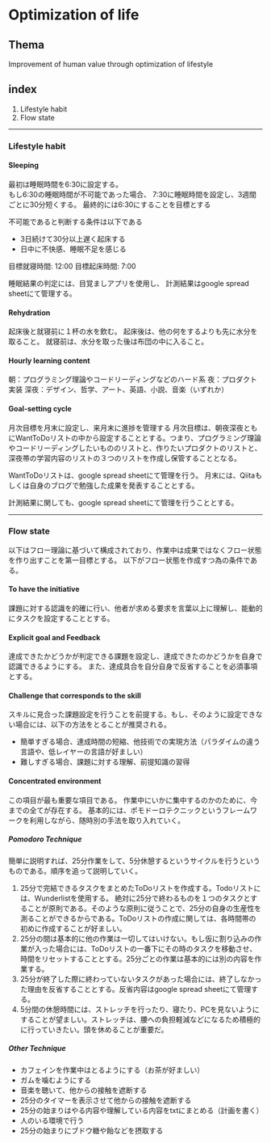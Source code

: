 # Optimization of life

## Thema

Improvement of human value through optimization of lifestyle

## index

1. Lifestyle habit
1. Flow state

-------------------

### Lifestyle habit

#### Sleeping

最初は睡眠時間を6:30に設定する。  
もし6:30の睡眠時間が不可能であった場合、
7:30に睡眠時間を設定し、3週間ごとに30分短くする。
最終的には6:30にすることを目標とする

不可能であると判断する条件は以下である

- 3日続けて30分以上遅く起床する
- 日中に不快感、睡眠不足を感じる

目標就寝時間: 12:00
目標起床時間: 7:00

睡眠結果の判定には、目覚ましアプリを使用し、
計測結果はgoogle spread sheetにて管理する。

#### Rehydration

起床後と就寝前に１杯の水を飲む。
起床後は、他の何をするよりも先に水分を取ること。
就寝前は、水分を取った後は布団の中に入ること。

#### Hourly learning content

朝：プログラミング理論やコードリーディングなどのハード系
夜：プロダクト実装
深夜：デザイン、哲学、アート、英語、小説、音楽（いずれか）

#### Goal-setting cycle

月次目標を月末に設定し、来月末に進捗を管理する
月次目標は、朝夜深夜ともにWantToDoリストの中から設定することとする。つまり、プログラミング理論やコードリーディングしたいもののリストと、作りたいプロダクトのリストと、深夜帯の学習内容のリストの３つのリストを作成し保管することとなる。

WantToDoリストは、google spread sheetにて管理を行う。
月末には、Qiitaもしくは自身のブログで勉強した成果を発表することとする。

計測結果に関しても、google spread sheetにて管理を行うこととする。

-------------------

### Flow state

以下はフロー理論に基づいて構成されており、作業中は成果ではなくフロー状態を作り出すことを第一目標とする。
以下がフロー状態を作成すつ為の条件である。

#### To have the initiative

課題に対する認識を的確に行い、他者が求める要求を言葉以上に理解し、能動的にタスクを設定することとする。

#### Explicit goal and Feedback

達成できたかどうかが判定できる課題を設定し、達成できたのかどうかを自身で認識できるようにする。
また、達成具合を自分自身で反省することを必須事項とする。

#### Challenge that corresponds to the skill

スキルに見合った課題設定を行うことを前提する。もし、そのように設定できない場合には、以下の方法をとることが推奨される。

- 簡単すぎる場合、達成時間の短縮、他技術での実現方法（パラダイムの違う言語や、低レイヤーの言語が好ましい）
- 難しすぎる場合、課題に対する理解、前提知識の習得

#### Concentrated environment

この項目が最も重要な項目である。
作業中にいかに集中するのかのために、今までの全てが存在する。
基本的には、ポモドーロテクニックというフレームワークを利用しながら、随時別の手法を取り入れていく。

##### Pomodoro Technique

簡単に説明すれば、25分作業をして、5分休憩するというサイクルを行うというものである。順序を追って説明していく。

1. 25分で完結できるタスクをまとめたToDoリストを作成する。Todoリストには、Wunderlistを使用する。
絶対に25分で終わるものを１つのタスクとすることが原則である。そのような原則に従うことで、25分の自身の生産性を測ることができるからである。ToDoリストの作成に関しては、各時間帯の初めに作成することが好ましい。
1. 25分の間は基本的に他の作業は一切してはいけない。もし仮に割り込みの作業が入った場合には、ToDoリストの一番下にその時のタスクを移動させ、時間をリセットすることとする。25分ごとの作業は基本的には別の内容を作業する。
1. 25分が終了した際に終わっていないタスクがあった場合には、終了しなかった理由を反省することとする。反省内容はgoogle spread sheetにて管理する。
1. 5分間の休憩時間には、ストレッチを行ったり、寝たり、PCを見ないようにすることが望ましい。ストレッチは、腰への負担軽減などになるため積極的に行っていきたい。頭を休めることが重要だ。

##### Other Technique

- カフェインを作業中はとるようにする（お茶が好ましい）
- ガムを噛むようにする
- 音楽を聴いて、他からの接触を遮断する
- 25分のタイマーを表示させて他からの接触を遮断する
- 25分の始まりはやる内容や理解している内容をtxtにまとめる（計画を書く）
- 人のいる環境で行う
- 25分の始まりにブドウ糖や飴などを摂取する
